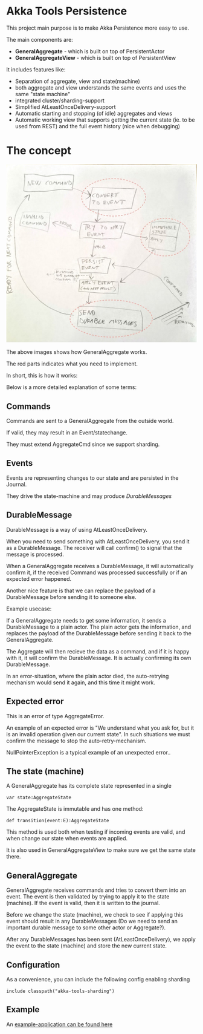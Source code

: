 Akka Tools Persistence
==============================

This project main purpose is to make Akka Persistence more easy to use.

The main components are:

* **GeneralAggregate** - which is built on top of PersistentActor
* **GeneralAggregateView** - which is built on top of PersistentView 


It includes features like:

* Separation of aggregate, view and state(machine)
* both aggregate and view understands the same events and uses the same "state machine"
* integrated cluster/sharding-support
* Simplified AtLeastOnceDelivery-support
* Automatic starting and stopping (of idle) aggregates and views
* Automatic working view that supports getting the current state (ie. to be used from REST) and the full event history (nice when debugging)


The concept
=====================

![This is how GeneralAggregate works](../img/general-aggregate-flow.jpg "This is how GeneralAggregate works")

The above images shows how GeneralAggregate works.

The red parts indicates what you need to implement.

In short, this is how it works:



Below is a more detailed explanation of some terms: 

Commands
--------------
Commands are sent to a GeneralAggregate from the outside world.

If valid, they may result in an Event/statechange.

They must extend AggregateCmd since we support sharding.

Events
--------------
Events are representing changes to our state and are persisted in the Journal.

They drive the state-machine and may produce *DurableMessages*

DurableMessage
----------------
DurableMessage is a way of using AtLeastOnceDelivery.

When you need to send something with AtLeastOnceDelivery, you send it as a DurableMessage.
The receiver will call confirm() to signal that the message is processed.

When a GeneralAggregate receives a DurableMessage, it will automatically confirm it,
if the received Command was processed successfully or if an expected error happened.

Another nice feature is that we can replace the payload of a DurableMessage before sending it
to someone else.

Example usecase:

If a GeneralAggregate needs to get some information, it sends a DurableMessage to a plain actor.
The plain actor gets the information, and replaces the payload of the DurableMessage before sending it back
to the GeneralAggregate.

The Aggregate will then recieve the data as a command, and if it is happy with it, it will confirm the DurableMessage.
It is actually confirming its own DurableMessage.

In an error-situation, where the plain actor died, the auto-retrying mechanism would send it again, and this time it might work.

Expected error
---------------
This is an error of type AggregateError.

An example of an expected error is "We understand what you ask for, but it is an invalid operation given our current state".
In such situations we must confirm the message to stop the auto-retry-mechanism. 

NullPointerException is a typical example of an unexpected error..


The state (machine)
-----------

A GeneralAggregate has its complete state represented in a single

    var state:AggregateState

The AggregateState is immutable and has one method:

    def transition(event:E):AggregateState

This method is used both when testing if incoming events are valid, and when change our state when events are applied.

It is also used in GeneralAggregateView to make sure we get the same state there.


GeneralAggregate
------------------

GeneralAggregate receives commands and tries to convert them into an event.
The event is then validated by trying to apply it to the state (machine).
If the event is valid, then it is written to the journal.

Before we change the state (machine), we check to see if applying this event should result in
any DurableMessages (Do we need to send an important durable message to some other actor or Aggregate?).

After any DurableMessages has been sent (AtLeastOnceDelivery), we apply the event to the state (machine)
and store the new current state.


Configuration
---------------------

As a convenience, you can include the following config enabling sharding

    include classpath("akka-tools-sharding")



Example
--------------------------

An [example-application can be found here](../examples/aggregates/)